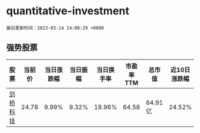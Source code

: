 # quantitative-investment

`最后更新时间：2023-03-14 14:08:29 +0800`

## 强势股票

|股票|当前价|当日涨跌幅|当日振幅|当日换手率|市盈率TTM|总市值|近10日涨跌幅|
|----|----|----|----|----|----|----|----|
|[剑桥科技](https://xueqiu.com/S/SH603083)|24.78|9.99%|9.32%|18.96%|64.58|64.91亿|24.52%|
